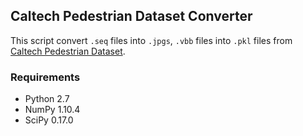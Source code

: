 ## Caltech Pedestrian Dataset Converter

This script convert `.seq` files into `.jpgs`, `.vbb` files into `.pkl` files from [Caltech Pedestrian Dataset](http://www.vision.caltech.edu/Image_Datasets/CaltechPedestrians/).

### Requirements
- Python 2.7
- NumPy 1.10.4
- SciPy 0.17.0
